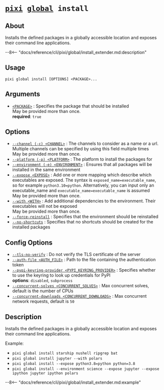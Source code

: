 <!--- This file is autogenerated. Do not edit manually! -->
# <code>[pixi](../../pixi.md) [global](../global.md) install</code>

## About
Installs the defined packages in a globally accessible location and exposes their command line applications.

--8<-- "docs/reference/cli/pixi/global/install_extender.md:description"

## Usage
```
pixi global install [OPTIONS] <PACKAGE>...
```

## Arguments
- <a id="arg-<PACKAGE>" href="#arg-<PACKAGE>">`<PACKAGE>`</a>
:  Specifies the package that should be installed
<br>May be provided more than once.
<br>**required**: `true`

## Options
- <a id="arg---channel" href="#arg---channel">`--channel (-c) <CHANNEL>`</a>
:  The channels to consider as a name or a url. Multiple channels can be specified by using this field multiple times
<br>May be provided more than once.
- <a id="arg---platform" href="#arg---platform">`--platform (-p) <PLATFORM>`</a>
:  The platform to install the packages for
- <a id="arg---environment" href="#arg---environment">`--environment (-e) <ENVIRONMENT>`</a>
:  Ensures that all packages will be installed in the same environment
- <a id="arg---expose" href="#arg---expose">`--expose <EXPOSE>`</a>
:  Add one or more mapping which describe which executables are exposed. The syntax is `exposed_name=executable_name`, so for example `python3.10=python`. Alternatively, you can input only an executable_name and `executable_name=executable_name` is assumed
<br>May be provided more than once.
- <a id="arg---with" href="#arg---with">`--with <WITH>`</a>
:  Add additional dependencies to the environment. Their executables will not be exposed
<br>May be provided more than once.
- <a id="arg---force-reinstall" href="#arg---force-reinstall">`--force-reinstall`</a>
:  Specifies that the environment should be reinstalled
- <a id="arg---no-shortcuts" href="#arg---no-shortcuts">`--no-shortcuts`</a>
:  Specifies that no shortcuts should be created for the installed packages

## Config Options
- <a id="arg---tls-no-verify" href="#arg---tls-no-verify">`--tls-no-verify`</a>
:  Do not verify the TLS certificate of the server
- <a id="arg---auth-file" href="#arg---auth-file">`--auth-file <AUTH_FILE>`</a>
:  Path to the file containing the authentication token
- <a id="arg---pypi-keyring-provider" href="#arg---pypi-keyring-provider">`--pypi-keyring-provider <PYPI_KEYRING_PROVIDER>`</a>
:  Specifies whether to use the keyring to look up credentials for PyPI
<br>**options**: `disabled`, `subprocess`
- <a id="arg---concurrent-solves" href="#arg---concurrent-solves">`--concurrent-solves <CONCURRENT_SOLVES>`</a>
:  Max concurrent solves, default is the number of CPUs
- <a id="arg---concurrent-downloads" href="#arg---concurrent-downloads">`--concurrent-downloads <CONCURRENT_DOWNLOADS>`</a>
:  Max concurrent network requests, default is `50`

## Description
Installs the defined packages in a globally accessible location and exposes their command line applications.

Example:

- `pixi global install starship nushell ripgrep bat`
- `pixi global install jupyter --with polars`
- `pixi global install --expose python3.8=python python=3.8`
- `pixi global install --environment science --expose jupyter --expose ipython jupyter ipython polars`


--8<-- "docs/reference/cli/pixi/global/install_extender.md:example"
